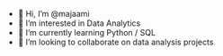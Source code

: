 - 👋 Hi, I’m @majaami
- 👀 I’m interested in Data Analytics
- 🌱 I’m currently learning Python / SQL
- 💞️ I’m looking to collaborate on data analysis projects

<!---
majaami/majaami is a ✨ special ✨ repository because its `README.md` (this file) appears on your GitHub profile.
You can click the Preview link to take a look at your changes.
--->
